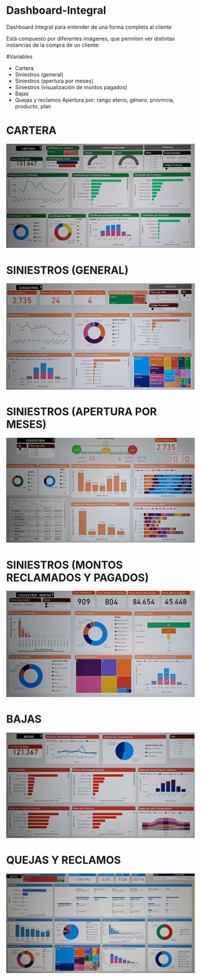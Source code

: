 # Dashboard-Integral
Dashboard integral para entender de una forma completa al cliente

Está compuesto por diferentes imágenes, que permiten ver distintas instancias de la compra de un cliente:

#Variables
- Cartera
- Siniestros (general)
- Siniestros (apertura por meses)
- Siniestros (visualización de montos pagados)
- Bajas
- Quejas y reclamos
Apertura por: rango eterio, género, provincia, producto, plan


# CARTERA
![Cartera](https://github.com/vittoriadelsignore/Dashboard-Integral/blob/master/CARTERA.jpeg)

# SINIESTROS (GENERAL)
![Siniestros](https://github.com/vittoriadelsignore/Dashboard-Integral/blob/master/SINIESTROS%20GRAL.jpeg)

# SINIESTROS (APERTURA POR MESES)
![Siniestros Meses](https://github.com/vittoriadelsignore/Dashboard-Integral/blob/master/SINIESTROS%20MESES.jpeg)

# SINIESTROS (MONTOS RECLAMADOS Y PAGADOS)
![Siniestros Montos](https://github.com/vittoriadelsignore/Dashboard-Integral/blob/master/SINIESTROS%20MONTOS.jpeg)

# BAJAS
![Bajas](https://github.com/vittoriadelsignore/Dashboard-Integral/blob/master/BAJAS.jpeg)

# QUEJAS Y RECLAMOS
![Quejas y Reclamos](https://github.com/vittoriadelsignore/Dashboard-Integral/blob/master/QUEJAS%20Y%20RECLAMOS.jpeg)
